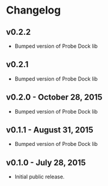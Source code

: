 # Changelog

## v0.2.2

* Bumped version of Probe Dock lib

## v0.2.1

* Bumped version of Probe Dock lib

## v0.2.0 - October 28, 2015

* Bumped version of Probe Dock lib

## v0.1.1 - August 31, 2015

* Bumped version of Probe Dock lib

## v0.1.0 - July 28, 2015

* Initial public release.

